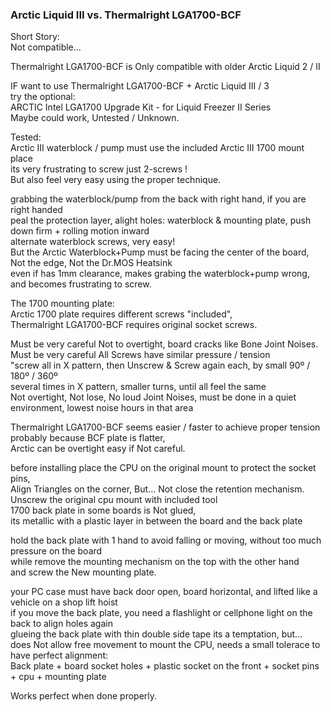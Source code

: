 ### Arctic Liquid III vs. Thermalright LGA1700-BCF

Short Story: </br>
Not compatible... </br>

Thermalright LGA1700-BCF is Only compatible with older Arctic Liquid 2 / II </br>

IF want to use Thermalright LGA1700-BCF + Arctic Liquid III / 3 </br>
try the optional:  </br>
ARCTIC Intel LGA1700 Upgrade Kit - for Liquid Freezer II Series  </br>
Maybe could work, Untested / Unknown. </br>

Tested: </br>
Arctic III waterblock / pump must use the included Arctic III 1700 mount place </br>
its very frustrating to screw just 2-screws !  </br>
But also feel very easy using the proper technique. </br>

grabbing the waterblock/pump from the back with right hand, if you are right handed </br>
peal the protection layer, alight holes: waterblock & mounting plate, push down firm + rolling motion inward</br>
alternate waterblock screws, very easy!</br>
But the Arctic Waterblock+Pump must be facing the center of the board, Not the edge, Not the Dr.MOS Heatsink </br>
even if has 1mm clearance, makes grabing the waterblock+pump wrong, and becomes frustrating to screw. </br>

The 1700 mounting plate: </br>
Arctic 1700 plate requires different screws "included", </br>
Thermalright LGA1700-BCF requires original socket screws. </br>

Must be very careful Not to overtight, board cracks like Bone Joint Noises. </br>
Must be very careful All Screws have similar pressure / tension </br>
"screw all in X pattern, then Unscrew & Screw again each, by small 90º / 180º / 360º </br>
several times in X pattern, smaller turns, until all feel the same </br>
Not overtight, Not lose, No loud Joint Noises, must be done in a quiet environment, lowest noise hours in that area </br>

Thermalright LGA1700-BCF seems easier / faster to achieve proper tension </br>
probably because BCF plate is flatter, </br>
Arctic can be overtight easy if Not careful. </br>

before installing place the CPU on the original mount to protect the socket pins, </br>
Align Triangles on the corner, But... Not close the retention mechanism. </br>
Unscrew the original cpu mount with included tool </br>
1700 back plate in some boards is Not glued, </br>
its metallic with a plastic layer in between the board and the back plate </br>

hold the back plate with 1 hand to avoid falling or moving, without too much pressure on the board </br>
while remove the mounting mechanism on the top with the other hand </br>
and screw the New mounting plate. </br>

your PC case must have back door open, board horizontal, and lifted like a vehicle on a shop lift hoist </br>
if you move the back plate, you need a flashlight or cellphone light on the back to align holes again </br>
glueing the back plate with thin double side tape its a temptation, but... </br>
does Not allow free movement to mount the CPU, needs a small tolerace to have perfect alignment: </br>
Back plate + board socket holes + plastic socket on the front + socket pins + cpu + mounting plate </br>

Works perfect when done properly. </br>
